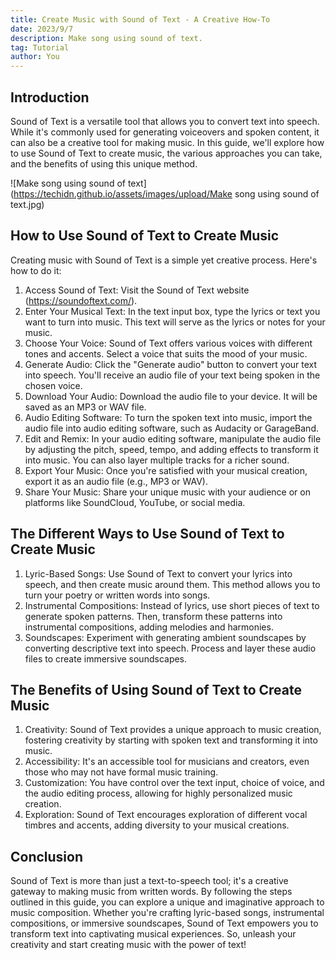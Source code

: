 ```yaml
---
title: Create Music with Sound of Text - A Creative How-To
date: 2023/9/7
description: Make song using sound of text. 
tag: Tutorial
author: You
---
```


## Introduction
Sound of Text is a versatile tool that allows you to convert text into speech. While it's commonly used for generating voiceovers and spoken content, it can also be a creative tool for making music. In this guide, we'll explore how to use Sound of Text to create music, the various approaches you can take, and the benefits of using this unique method.

![Make song using sound of text](https://techidn.github.io/assets/images/upload/Make song using sound of text.jpg)

## How to Use Sound of Text to Create Music
Creating music with Sound of Text is a simple yet creative process. Here's how to do it:

1. Access Sound of Text: Visit the Sound of Text website (https://soundoftext.com/).
2. Enter Your Musical Text: In the text input box, type the lyrics or text you want to turn into music. This text will serve as the lyrics or notes for your music.
3. Choose Your Voice: Sound of Text offers various voices with different tones and accents. Select a voice that suits the mood of your music.
4. Generate Audio: Click the "Generate audio" button to convert your text into speech. You'll receive an audio file of your text being spoken in the chosen voice.
5. Download Your Audio: Download the audio file to your device. It will be saved as an MP3 or WAV file.
6. Audio Editing Software: To turn the spoken text into music, import the audio file into audio editing software, such as Audacity or GarageBand.
7. Edit and Remix: In your audio editing software, manipulate the audio file by adjusting the pitch, speed, tempo, and adding effects to transform it into music. You can also layer multiple tracks for a richer sound.
8. Export Your Music: Once you're satisfied with your musical creation, export it as an audio file (e.g., MP3 or WAV).
9. Share Your Music: Share your unique music with your audience or on platforms like SoundCloud, YouTube, or social media.

## The Different Ways to Use Sound of Text to Create Music
1. Lyric-Based Songs: Use Sound of Text to convert your lyrics into speech, and then create music around them. This method allows you to turn your poetry or written words into songs.
2. Instrumental Compositions: Instead of lyrics, use short pieces of text to generate spoken patterns. Then, transform these patterns into instrumental compositions, adding melodies and harmonies.
3. Soundscapes: Experiment with generating ambient soundscapes by converting descriptive text into speech. Process and layer these audio files to create immersive soundscapes.

## The Benefits of Using Sound of Text to Create Music
1. Creativity: Sound of Text provides a unique approach to music creation, fostering creativity by starting with spoken text and transforming it into music.
2. Accessibility: It's an accessible tool for musicians and creators, even those who may not have formal music training.
3. Customization: You have control over the text input, choice of voice, and the audio editing process, allowing for highly personalized music creation.
4. Exploration: Sound of Text encourages exploration of different vocal timbres and accents, adding diversity to your musical creations.

## Conclusion
Sound of Text is more than just a text-to-speech tool; it's a creative gateway to making music from written words. By following the steps outlined in this guide, you can explore a unique and imaginative approach to music composition. Whether you're crafting lyric-based songs, instrumental compositions, or immersive soundscapes, Sound of Text empowers you to transform text into captivating musical experiences. So, unleash your creativity and start creating music with the power of text!